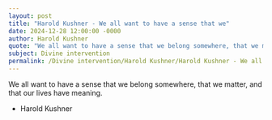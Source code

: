 ```yaml
---
layout: post
title: "Harold Kushner - We all want to have a sense that we"
date: 2024-12-28 12:00:00 -0000
author: Harold Kushner
quote: "We all want to have a sense that we belong somewhere, that we matter, and that our lives have meaning."
subject: Divine intervention
permalink: /Divine intervention/Harold Kushner/Harold Kushner - We all want to have a sense that we
---
```


We all want to have a sense that we belong somewhere, that we matter, and that our lives have meaning.

- Harold Kushner
